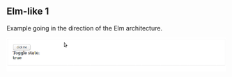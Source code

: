 ## Elm-like 1

Example going in the direction of the Elm architecture.

![Demo](../.gifs/demo_elmlike1.gif?raw=true "Demo")
